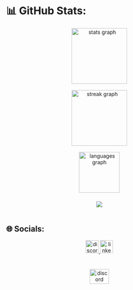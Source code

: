 
###
# 📊 GitHub Stats:
<div align="center">
  <img src="https://github-readme-stats.vercel.app/api?username=alireza009d&hide_title=false&hide_rank=false&show_icons=true&include_all_commits=true&count_private=true&disable_animations=false&theme=dark&locale=en&hide_border=false" height="150" alt="stats graph" /> <br><br>
  <img src="https://streak-stats.demolab.com?user=alireza009d&locale=en&mode=daily&theme=dark&hide_border=false&border_radius=5" height="150" alt="streak graph" /> 
<br><br>
  <img src="https://github-readme-stats.vercel.app/api/top-langs?username=alireza009d&locale=en&hide_title=false&layout=compact&card_width=320&langs_count=5&theme=dark&hide_border=false" height="110" alt="languages graph"  />
</div>

###

<div align="center">
  <img src="https://visitcount.itsvg.in/api?id=Alireza009d&label=Views&color=2&icon=0&pretty=false" align="center" />
</div>

<br>

## 🌐 Socials:
<div align="center">
  <a href="https://discord.gg/dh3Rwar5V2" target="_blank">
    <img src="https://img.shields.io/static/v1?message=Discord&logo=discord&label=&color=7289DA&logoColor=white&labelColor=&style=for-the-badge" height="35" alt="discord logo"  />
  </a>
  <a href="https://www.linkedin.com/in/alireza009d/" target="_blank">
    <img src="https://img.shields.io/static/v1?message=LinkedIn&logo=linkedin&label=&color=0077B5&logoColor=white&labelColor=&style=for-the-badge" height="35" alt="linkedin logo"  />
  </a>
</div>

###

<br>

<div align="center">
  <a href="https://discord.gg/dh3Rwar5V2" target="_blank">
    <img src="https://raw.githubusercontent.com/maurodesouza/profile-readme-generator/master/src/assets/icons/social/discord/default.svg" width="52" height="40" alt="discord logo"  />
  </a>
</div>

###

###
